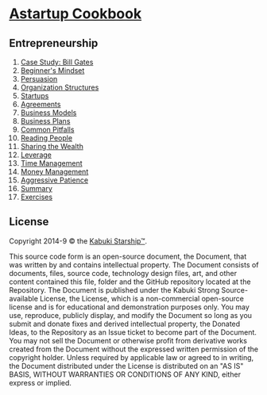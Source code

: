 # [Astartup Cookbook](../readme.md)

## Entrepreneurship

1. [Case Study: Bill Gates](./case_study.md)
1. [Beginner's Mindset](./beginners_mindset.md)
1. [Persuasion](./persuasion.md)
1. [Organization Structures](./organization_structures.md)
1. [Startups](./startups.md)
1. [Agreements](./agreements.md)
1. [Business Models](./business_models.md)
1. [Business Plans](./business_plans.md)
1. [Common Pitfalls](./common_pitfalls.md)
1. [Reading People](./reading_people.md)
1. [Sharing the Wealth](./sharing_the_wealth.md)
1. [Leverage](./leverage.md)
1. [Time Management](./time_management.md)
1. [Money Management](./money_management.md)
1. [Aggressive Patience](./aggressive_patience.md)
1. [Summary](./summary.md)
1. [Exercises](./exercises.md)

## License

Copyright 2014-9 © the [Kabuki Starship™](https://kabukistarship.com).

This source code form is an open-source document, the Document, that was written by and contains intellectual property. The Document consists of documents, files, source code, technology design files, art, and other content contained this file, folder and the GitHub repository located at the Repository. The Document is published under the Kabuki Strong Source-available License, the License, which is a non-commercial open-source license and is for educational and demonstration purposes only. You may use, reproduce, publicly display, and modify the Document so long as you submit and donate fixes and derived intellectual property, the Donated Ideas, to the Repository as an Issue ticket to become part of the Document. You may not sell the Document or otherwise profit from derivative works created from the Document without the expressed written permission of the copyright holder. Unless required by applicable law or agreed to in writing, the Document distributed under the License is distributed on an "AS IS" BASIS, WITHOUT WARRANTIES OR CONDITIONS OF ANY KIND, either express or implied.
